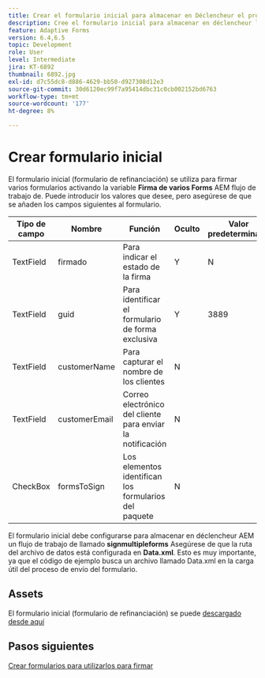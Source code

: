 ```yaml
---
title: Crear el formulario inicial para almacenar en Déclencheur el proceso
description: Cree el formulario inicial para almacenar en déclencheur la notificación por correo electrónico e iniciar el proceso de firma.
feature: Adaptive Forms
version: 6.4,6.5
topic: Development
role: User
level: Intermediate
jira: KT-6892
thumbnail: 6892.jpg
exl-id: d7c55dc8-d886-4629-bb50-d927308d12e3
source-git-commit: 30d6120ec99f7a95414dbc31c0cb002152bd6763
workflow-type: tm+mt
source-wordcount: '177'
ht-degree: 8%

---
```


# Crear formulario inicial

El formulario inicial (formulario de refinanciación) se utiliza para firmar varios formularios activando la variable **Firma de varios Forms** AEM flujo de trabajo de. Puede introducir los valores que desee, pero asegúrese de que se añaden los campos siguientes al formulario.

| Tipo de campo | Nombre | Función | Oculto | Valor predeterminado |
| ------------------------|---------------------------------------|--------------------|--------|----------------- |
| TextField | firmado | Para indicar el estado de la firma | Y | N |
| TextField | guid | Para identificar el formulario de forma exclusiva | Y | 3889 |
| TextField | customerName | Para capturar el nombre de los clientes | N |
| TextField | customerEmail | Correo electrónico del cliente para enviar la notificación | N |
| CheckBox | formsToSign | Los elementos identifican los formularios del paquete | N |

El formulario inicial debe configurarse para almacenar en déclencheur AEM un flujo de trabajo de llamado **signmultipleforms**
Asegúrese de que la ruta del archivo de datos está configurada en **Data.xml**. Esto es muy importante, ya que el código de ejemplo busca un archivo llamado Data.xml en la carga útil del proceso de envío del formulario.

## Assets

El formulario inicial (formulario de refinanciación) se puede [descargado desde aquí](assets/refinance-form.zip)

## Pasos siguientes

[Crear formularios para utilizarlos para firmar](./create-forms-for-signing.md)
